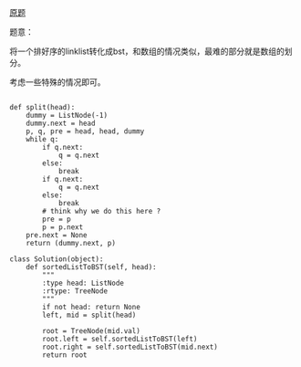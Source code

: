 [原题](https://leetcode.com/problems/convert-sorted-list-to-binary-search-tree/)

题意：

将一个排好序的linklist转化成bst，和数组的情况类似，最难的部分就是数组的划分。

考虑一些特殊的情况即可。

```

def split(head):
    dummy = ListNode(-1)
    dummy.next = head
    p, q, pre = head, head, dummy
    while q:
        if q.next:
            q = q.next
        else:
            break
        if q.next:
            q = q.next
        else:
            break
        # think why we do this here ?
        pre = p
        p = p.next
    pre.next = None
    return (dummy.next, p)

class Solution(object):
    def sortedListToBST(self, head):
        """
        :type head: ListNode
        :rtype: TreeNode
        """
        if not head: return None
        left, mid = split(head)
    
        root = TreeNode(mid.val)
        root.left = self.sortedListToBST(left)
        root.right = self.sortedListToBST(mid.next)
        return root
```
